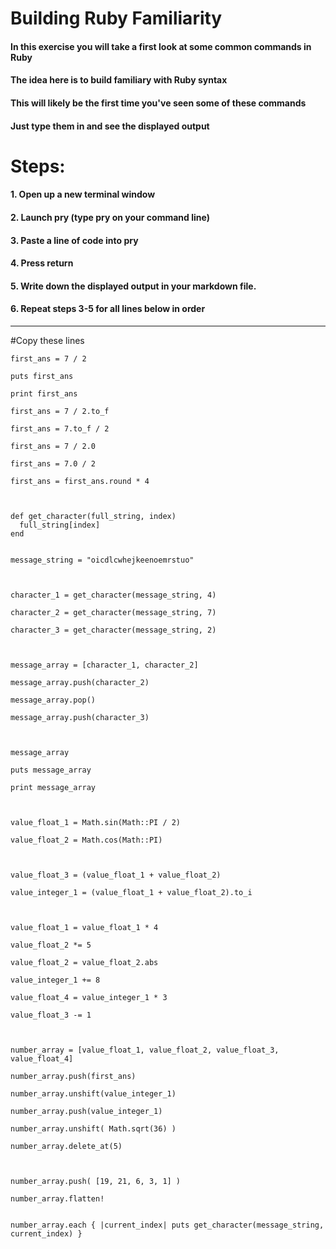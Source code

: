 # Building Ruby Familiarity

#### In this exercise you will take a first look at some common commands in Ruby
#### The idea here is to build familiary with Ruby syntax
#### This will likely be the first time you've seen some of these commands
#### Just type them in and see the displayed output

# Steps:
####   1. Open up a new terminal window
####   2. Launch pry (type pry on your command line)
####   3. Paste a line of code into pry
####   4. Press return
####   5. Write down the displayed output in your markdown file.
####   6. Repeat steps 3-5 for all lines below in order

---
#Copy these lines

	first_ans = 7 / 2

	puts first_ans

	print first_ans

	first_ans = 7 / 2.to_f

	first_ans = 7.to_f / 2

	first_ans = 7 / 2.0

	first_ans = 7.0 / 2

	first_ans = first_ans.round * 4



	def get_character(full_string, index)
	  full_string[index]
	end


	message_string = "oicdlcwhejkeenoemrstuo"



	character_1 = get_character(message_string, 4)

	character_2 = get_character(message_string, 7)

	character_3 = get_character(message_string, 2)



	message_array = [character_1, character_2]

	message_array.push(character_2)

	message_array.pop()

	message_array.push(character_3)



	message_array

	puts message_array

	print message_array



	value_float_1 = Math.sin(Math::PI / 2)

	value_float_2 = Math.cos(Math::PI)



	value_float_3 = (value_float_1 + value_float_2)

	value_integer_1 = (value_float_1 + value_float_2).to_i



	value_float_1 = value_float_1 * 4

	value_float_2 *= 5

	value_float_2 = value_float_2.abs

	value_integer_1 += 8

	value_float_4 = value_integer_1 * 3

	value_float_3 -= 1



	number_array = [value_float_1, value_float_2, value_float_3, value_float_4]

	number_array.push(first_ans)

	number_array.unshift(value_integer_1)

	number_array.push(value_integer_1)

	number_array.unshift( Math.sqrt(36) )

	number_array.delete_at(5)



	number_array.push( [19, 21, 6, 3, 1] )

	number_array.flatten!


	number_array.each { |current_index| puts get_character(message_string, current_index) }


